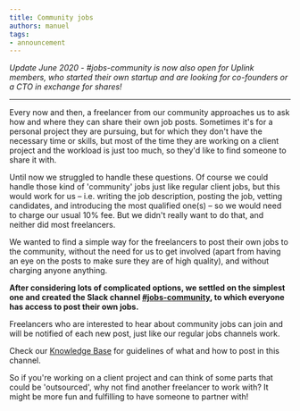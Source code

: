 ```yaml
---
title: Community jobs
authors: manuel
tags:
- announcement
---
```


_Update June 2020 - #jobs-community is now also open for Uplink members, who started their own startup and are looking for co-founders or a CTO in exchange for shares!_

---

Every now and then, a freelancer from our community approaches us to ask how and where they can share their own job posts. Sometimes it's for a personal project they are pursuing, but for which they don't have the necessary time or skills, but most of the time they are working on a client project and the workload is just too much, so they'd like to find someone to share it with.

<!--truncate-->

Until now we struggled to handle these questions. Of course we could handle those kind of 'community' jobs just like regular client jobs, but this would work for us – i.e. writing the job description, posting the job, vetting candidates, and introducing the most qualified one(s) – so we would need to charge our usual 10% fee. But we didn't really want to do that, and neither did most freelancers.

We wanted to find a simple way for the freelancers to post their own jobs to the community, without the need for us to get involved (apart from having an eye on the posts to make sure they are of high quality), and without charging anyone anything.

**After considering lots of complicated options, we settled on the simplest one and created the Slack channel [#jobs-community](https://uplinkhq.slack.com/archives/CTDPX6JMP), to which everyone has access to post their own jobs.**

Freelancers who are interested to hear about community jobs can join and will be notified of each new post, just like our regular jobs channels work.

Check our [Knowledge Base](https://kb.uplink.tech/freelancers/our-slack-workspace#community-jobs) for guidelines of what and how to post in this channel.

So if you're working on a client project and can think of some parts that could be 'outsourced', why not find another freelancer to work with? It might be more fun and fulfilling to have someone to partner with!

